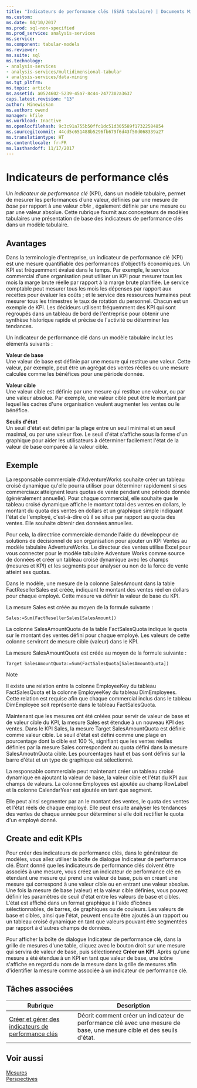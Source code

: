 ```yaml
---
title: "Indicateurs de performance clés (SSAS tabulaire) | Documents Microsoft"
ms.custom: 
ms.date: 04/10/2017
ms.prod: sql-non-specified
ms.prod_service: analysis-services
ms.service: 
ms.component: tabular-models
ms.reviewer: 
ms.suite: sql
ms.technology:
- analysis-services
- analysis-services/multidimensional-tabular
- analysis-services/data-mining
ms.tgt_pltfrm: 
ms.topic: article
ms.assetid: a0524602-5239-45a7-8c44-2477302a3637
caps.latest.revision: "13"
author: Minewiskan
ms.author: owend
manager: kfile
ms.workload: Inactive
ms.openlocfilehash: 9c3c91a755b50ffc1dc51d305589f17322584854
ms.sourcegitcommit: 44cd5c651488b5296fb679f6d43f50d068339a27
ms.translationtype: HT
ms.contentlocale: fr-FR
ms.lasthandoff: 11/17/2017
---
```

# <a name="kpis"></a>Indicateurs de performance clés
  Un *indicateur de performance clé* (KPI), dans un modèle tabulaire, permet de mesurer les performances d’une valeur, définies par une mesure de *base* par rapport à une valeur *cible* , également définie par une mesure ou par une valeur absolue. Cette rubrique fournit aux concepteurs de modèles tabulaires une présentation de base des indicateurs de performance clés dans un modèle tabulaire.  
  
##  <a name="bkmk_benefits"></a> Avantages  
 Dans la terminologie d'entreprise, un indicateur de performance clé (KPI) est une mesure quantifiable des performances d'objectifs économiques. Un KPI est fréquemment évalué dans le temps. Par exemple, le service commercial d'une organisation peut utiliser un KPI pour mesurer tous les mois la marge brute réelle par rapport à la marge brute planifiée. Le service comptable peut mesurer tous les mois les dépenses par rapport aux recettes pour évaluer les coûts ; et le service des ressources humaines peut mesurer tous les trimestres le taux de rotation du personnel. Chacun est un exemple de KPI. Les décideurs utilisent fréquemment des KPI qui sont regroupés dans un tableau de bord de l'entreprise pour obtenir une synthèse historique rapide et précise de l'activité ou déterminer les tendances.  
  
 Un indicateur de performance clé dans un modèle tabulaire inclut les éléments suivants :  
  
 **Valeur de base**  
 Une valeur de base est définie par une mesure qui restitue une valeur. Cette valeur, par exemple, peut être un agrégat des ventes réelles ou une mesure calculée comme les bénéfices pour une période donnée.  
  
 **Valeur cible**  
 Une valeur cible est définie par une mesure qui restitue une valeur, ou par une valeur absolue. Par exemple, une valeur cible peut être le montant par lequel les cadres d'une organisation veulent augmenter les ventes ou le bénéfice.  
  
 **Seuils d'état**  
 Un seuil d'état est défini par la plage entre un seuil minimal et un seuil maximal, ou par une valeur fixe. Le seuil d'état s'affiche sous la forme d'un graphique pour aider les utilisateurs à déterminer facilement l'état de la valeur de base comparée à la valeur cible.  
  
##  <a name="bkmk_example"></a> Exemple  
 La responsable commerciale d'AdventureWorks souhaite créer un tableau croisé dynamique qu'elle pourra utiliser pour déterminer rapidement si ses commerciaux atteignent leurs quotas de vente pendant une période donnée (généralement annuelle). Pour chaque commercial, elle souhaite que le tableau croisé dynamique affiche le montant total des ventes en dollars, le montant du quota des ventes en dollars et un graphique simple indiquant l'état de l'employé, c'est-à-dire où il se situe par rapport au quota des ventes. Elle souhaite obtenir des données annuelles.  
  
 Pour cela, la directrice commerciale demande l'aide du développeur de solutions de décisionnel de son organisation pour ajouter un KPI Ventes au modèle tabulaire AdventureWorks. Le directeur des ventes utilise Excel pour vous connecter pour le modèle tabulaire Adventure Works comme source de données et créer un tableau croisé dynamique avec les champs (mesures et KPI) et les segments pour analyser ou non de la force de vente atteint ses quotas.  
  
 Dans le modèle, une mesure de la colonne SalesAmount dans la table FactResellerSales est créée, indiquant le montant des ventes réel en dollars pour chaque employé. Cette mesure va définir la valeur de base du KPI.  
  
 La mesure Sales est créée au moyen de la formule suivante :  
  
```  
Sales:=Sum(FactResellerSales[SalesAmount])  
```  
  
 La colonne SalesAmountQuota de la table FactSalesQuota indique le quota sur le montant des ventes défini pour chaque employé. Les valeurs de cette colonne serviront de mesure cible (valeur) dans le KPI.  
  
 La mesure SalesAmountQuota est créée au moyen de la formule suivante :  
  
```  
Target SalesAmountQuota:=Sum(FactSalesQuota[SalesAmountQuota])  
```  
  
> [!NOTE]  
>  Il existe une relation entre la colonne EmployeeKey du tableau FactSalesQuota et la colonne EmployeeKey du tableau DimEmployees. Cette relation est requise afin que chaque commercial inclus dans le tableau DimEmployee soit représenté dans le tableau FactSalesQuota.  
  
 Maintenant que les mesures ont été créées pour servir de valeur de base et de valeur cible du KPI, la mesure Sales est étendue à un nouveau KPI des ventes. Dans le KPI Sales, la mesure Target SalesAmountQuota est définie comme valeur cible. Le seuil d'état est défini comme une plage en pourcentage dont la cible est 100 %, signifiant que les ventes réelles définies par la mesure Sales correspondent au quota défini dans la mesure SalesAmoutnQuota cible. Les pourcentages haut et bas sont définis sur la barre d'état et un type de graphique est sélectionné.  
  
 La responsable commerciale peut maintenant créer un tableau croisé dynamique en ajoutant la valeur de base, la valeur cible et l'état du KPI aux champs de valeurs. La colonne Employees est ajoutée au champ RowLabel et la colonne CalendarYear est ajoutée en tant que segment.  
  
 Elle peut ainsi segmenter par an le montant des ventes, le quota des ventes et l'état réels de chaque employé. Elle peut ensuite analyser les tendances des ventes de chaque année pour déterminer si elle doit rectifier le quota d'un employé donné.  
  
##  <a name="bkmk_create"></a> Create and edit KPIs  
 Pour créer des indicateurs de performance clés, dans le générateur de modèles, vous allez utiliser la boîte de dialogue Indicateur de performance clé. Étant donné que les indicateurs de performance clés doivent être associés à une mesure, vous créez un indicateur de performance clé en étendant une mesure qui prend une valeur de base, puis en créant une mesure qui correspond à une valeur cible ou en entrant une valeur absolue. Une fois la mesure de base (valeur) et la valeur cible définies, vous pouvez définir les paramètres de seuil d'état entre les valeurs de base et cibles. L'état est affiché dans un format graphique à l'aide d'icônes sélectionnables, de barres, de graphiques ou de couleurs. Les valeurs de base et cibles, ainsi que l'état, peuvent ensuite être ajoutés à un rapport ou un tableau croisé dynamique en tant que valeurs pouvant être segmentées par rapport à d'autres champs de données.  
  
 Pour afficher la boîte de dialogue Indicateur de performance clé, dans la grille de mesures d'une table, cliquez avec le bouton droit sur une mesure qui servira de valeur de base, puis sélectionnez **Créer un KPI**. Après qu'une mesure a été étendue à un KPI en tant que valeur de base, une icône s'affiche en regard du nom de la mesure dans la grille de mesures afin d'identifier la mesure comme associée à un indicateur de performance clé.  
  
##  <a name="bkmk_related_tasks"></a> Tâches associées  
  
|Rubrique| Description|  
|-----------|-----------------|  
|[Créer et gérer des indicateurs de performance clés](../../analysis-services/tabular-models/create-and-manage-kpis-ssas-tabular.md)|Décrit comment créer un indicateur de performance clé avec une mesure de base, une mesure cible et des seuils d'état.|  
  
## <a name="see-also"></a>Voir aussi  
 [Mesures](../../analysis-services/tabular-models/measures-ssas-tabular.md)   
 [Perspectives](../../analysis-services/tabular-models/perspectives-ssas-tabular.md)  
  
  
